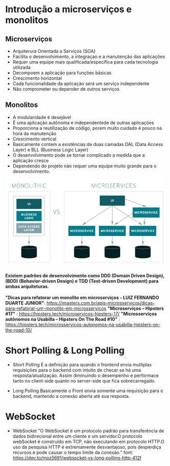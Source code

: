 # Introdução a microserviços e monolitos
    
## Microserviços
    
- Arquiterura Orientada a Serviços (SOA)
- Facilita o desenvolvimento, a integraçao e a manutenção das aplicações
- Requer uma equipe mais qualificada/específica para cada tecnologia utilizada
- Decompoem a aplicação para funções básicas
- Crescimento horizontal
- Cada funcionalidade da aplicação será um serviço independente
- Não comprometer ou depender de outros serviços

## Monolitos 

- A modularidade é desejável
- É uma aplicação autônoma e independentede de outras aplicações
- Proporciona a reutilização de código, porem muito cuidado é pouco na hora da manutenção 
- Crescimento vertical
- Basicamente contem a existências de duas camadas DAL (Data Access Layer) e BLL (Business Logic Layer)
- O desenvolvimento pode se tornar complicado a medida que a aplicação cresce
- Dependendo do projeto não requer uma equipe muito grande para o desenvolvimento.

![alt text](https://github.com/eduardoaraya/laravel-and-node-comunication/blob/master/monolithic-vs-microservices.png)
        
#### Existem padrões de desenvolvimento como DDD (Domain Driven Design), (BDD) (Behavior-driven Design) e TDD (Test-driven Development) para ambas arquiteturas.

**"Dicas para refatorar um monolito em microserviços - LUIZ FERNANDO DUARTE JUNIOR"**: https://imasters.com.br/apis-microsservicos/dicas-para-refatorar-um-monolito-em-microsservicos
**"Microserviços – Hipsters #17"** : https://hipsters.tech/microservicos-hipsters-17/
**"Microsserviços autônomos na Usabilla – Hipsters On The Road #10"** : https://hipsters.tech/microsservicos-autonomos-na-usabilla-hipsters-on-the-road-10/


# Short Polling & Long Polling

- Short Polling
É a definição para quando o frontend envia mutliplas requisições para o backend com intuito de checar se há uma resposta/atualização. Assim diminuindo o desempenho e performace tanto no client-side quanto no server-side que fica sobrecarregado.

- Long Polling 
Basicamente o Front envia somente uma requisição para o backend, mantendo a conexão aberta até sua resposta.
    

# WebSocket
- WebSocket
"O WebSocket é um protocolo padrão para transferência de dados bidirecional entre um cliente e um servidor.O protocolo webSocket é construído em TCP, não executando em protocolo HTTP.O uso da pesquisa HTTP é extremamente desvantajoso, pois desperdiça recursos e pode causar o tempo limite da conexão." font: https://dev.to/moz5691/websocket-vs-long-polling-http-412f




